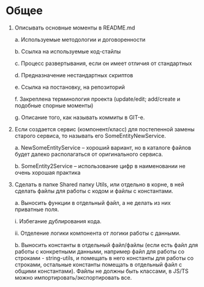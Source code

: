 # Общее

1. Описывать основные моменты в README.md

   a. Используемые методологии и договоренности

   b. Ссылка на используемые код-стайлы

   c. Процесс развертывания, если он имеет отличия от стандартных

   d. Предназначение нестандартных скриптов

   e. Ссылка на постановку, на репозиторий

   f. Закреплена терминология проекта (update/edit; add/create и подобные спорные моменты)

   g. Описание того, как называть коммиты в GIT-е.

2. Если создается сервис (компонент/класс) для постепенной замены старого сервиса, то называть его SomeEntityNewService.

   a. NewSomeEntityService – хороший вариант, но в каталоге файлов будет далеко располагаться от оригинального сервиса.

   b. SomeEntity2Service – использование цифр в наименовании не очень хорошая практика

3. Сделать в папке Shared папку Utils, или отдельно в корне, в ней сделать файлы для работы с кодом и файлы с константами.

   a. Выносить функции в отдельный файл, а не делать из них приватные поля.

   i. Избегание дублирования кода.

   ii. Отделение логики компонента от логики работы с данными.

   b. Выносить константы в отдельный файл/файлы (если есть файл для работы с конкретными данными, например файл для работы со строками - string-utils, и помещать в него константы для работы со строками, остальные константы помещать в отдельный файл с общими константами). Файлы не должны быть классами, в JS/TS можно импортировать/экспортировать все.

